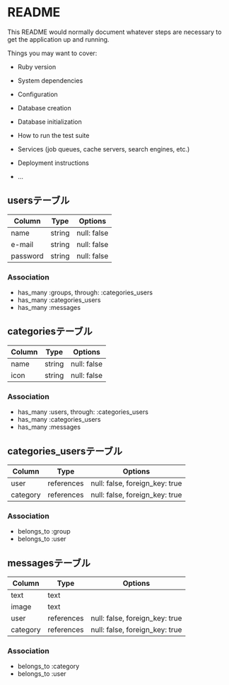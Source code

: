 # README

This README would normally document whatever steps are necessary to get the
application up and running.

Things you may want to cover:

* Ruby version

* System dependencies

* Configuration

* Database creation

* Database initialization

* How to run the test suite

* Services (job queues, cache servers, search engines, etc.)

* Deployment instructions

* ...

## usersテーブル

|Column|Type|Options|
|------|----|-------|
|name|string|null: false|
|e-mail|string|null: false|
|password|string|null: false|

### Association
- has_many :groups, through: :categories_users
- has_many :categories_users
- has_many :messages

## categoriesテーブル

|Column|Type|Options|
|------|----|-------|
|name|string|null: false|
|icon|string|null: false|

### Association
- has_many :users, through: :categories_users
- has_many :categories_users
- has_many :messages

## categories_usersテーブル

|Column|Type|Options|
|------|----|-------|
|user|references|null: false, foreign_key: true|
|category|references|null: false, foreign_key: true|

### Association
- belongs_to :group
- belongs_to :user

## messagesテーブル

|Column|Type|Options|
|------|----|-------|
|text|text||
|image|text||
|user|references|null: false, foreign_key: true|
|category|references|null: false, foreign_key: true|

### Association
- belongs_to :category
- belongs_to :user